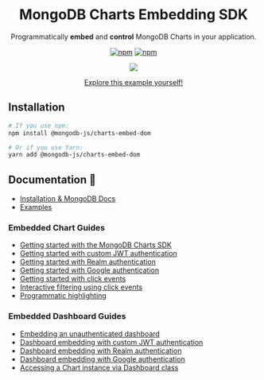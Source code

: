 <h1 align="center">MongoDB Charts Embedding SDK</h1>

<div align="center">

Programmatically **embed** and **control** MongoDB Charts in your application.

[![npm](https://img.shields.io/npm/v/@mongodb-js/charts-embed-dom.svg)](https://www.npmjs.com/package/@mongodb-js/charts-embed-dom/)
[![npm](https://img.shields.io/npm/l/@mongodb-js/charts-embed-dom.svg)](https://www.npmjs.com/package/@mongodb-js/charts-embed-dom/)

<img align="center" src="https://user-images.githubusercontent.com/18709969/153343796-c0856ea2-fcce-4b87-b360-5f067917ad4e.gif"  />

[Explore this example yourself!](https://codesandbox.io/s/github/mongodb-js/charts-embed-sdk/tree/master/examples/charts/unauthenticated)

</div>

## Installation

```sh
# If you use npm:
npm install @mongodb-js/charts-embed-dom

# Or if you use Yarn:
yarn add @mongodb-js/charts-embed-dom

```

## Documentation 📖

- [Installation & MongoDB Docs](https://docs.mongodb.com/charts/master/embedding-charts-sdk/)
- [Examples](https://github.com/mongodb-js/charts-embed-sdk/tree/master/examples)

### Embedded Chart Guides

- [Getting started with the MongoDB Charts SDK](https://github.com/mongodb-js/charts-embed-sdk/tree/master/examples/charts/unauthenticated)
- [Getting started with custom JWT authentication](https://github.com/mongodb-js/charts-embed-sdk/tree/master/examples/charts/authenticated-custom-jwt)
- [Getting started with Realm authentication](https://github.com/mongodb-js/charts-embed-sdk/tree/master/examples/charts/authenticated-realm)
- [Getting started with Google authentication](https://github.com/mongodb-js/charts-embed-sdk/tree/master/examples/charts/authenticated-google)
- [Getting started with click events](https://github.com/mongodb-js/charts-embed-sdk/tree/master/examples/charts/click-events-basic)
- [Interactive filtering using click events](https://github.com/mongodb-js/charts-embed-sdk/tree/master/examples/charts/click-events-filtering)
- [Programmatic highlighting](https://github.com/mongodb-js/charts-embed-sdk/tree/master/examples/charts/programmatic-highlighting)

### Embedded Dashboard Guides

- [Embedding an unauthenticated dashboard](https://github.com/mongodb-js/charts-embed-sdk/tree/master/examples/dashboard/unauthenticated)
- [Dashboard embedding with custom JWT authentication](https://github.com/mongodb-js/charts-embed-sdk/tree/master/examples/dashboard/authenticated-custom-jwt)
- [Dashboard embedding with Realm authentication](https://github.com/mongodb-js/charts-embed-sdk/tree/master/examples/dashboard/authenticated-realm)
- [Dashboard embedding with Google authentication](https://github.com/mongodb-js/charts-embed-sdk/tree/master/examples/dashboard/authenticated-google)
- [Accessing a Chart instance via Dashboard class](https://github.com/mongodb-js/charts-embed-sdk/tree/master/examples/dashboard/unauthenticated-get-chart)